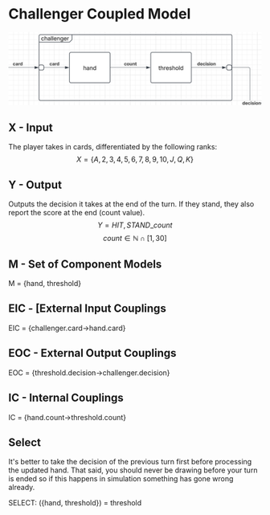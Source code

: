 # Challenger Coupled Model
![img](challenger.png)
## X - Input
The player takes in cards, differentiated by the following ranks:
$$ X = \{A,2,3,4,5,6,7,8,9,10,J,Q,K\} $$
## Y - Output
Outputs the decision it takes at the end of the turn. If they stand, they also report the score at the end (count value).
$$Y = {HIT,STAND\_count}$$
$$ count \in \mathbb{N} \cap [1, 30]$$

## M - Set of Component Models
M = {hand, threshold}

## EIC - [External Input Couplings
EIC = {challenger.card->hand.card}
## EOC - External Output Couplings
EOC = {threshold.decision->challenger.decision}

## IC - Internal Couplings
IC = {hand.count->threshold.count}

## Select
It's better to take the decision of the previous turn first before processing the updated hand.
That said, you should never be drawing before your turn is ended so if this happens in simulation 
something has gone wrong already.

SELECT: ({hand, threshold}) = threshold
